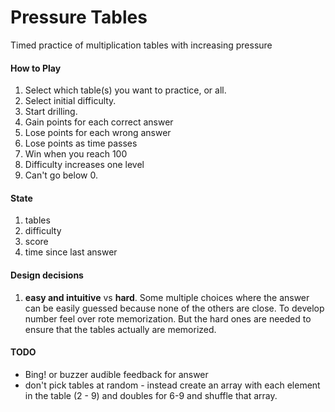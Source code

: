 # Pressure Tables

Timed practice of multiplication tables with increasing pressure

#### How to Play

1. Select which table(s) you want to practice, or all.
2. Select initial difficulty.
3. Start drilling.
4. Gain points for each correct answer
5. Lose points for each wrong answer
6. Lose points as time passes
7. Win when you reach 100
8. Difficulty increases one level
9. Can't go below 0.

#### State

1. tables
2. difficulty
3. score
4. time since last answer

#### Design decisions

1. **easy and intuitive** vs **hard**. Some multiple choices where the answer
can be easily guessed because none of the others are close. To develop number feel over
rote memorization. But the hard ones are needed to ensure that the tables actually are memorized.

#### TODO

* Bing! or buzzer audible feedback for answer
* don't pick tables at random - instead create an array with each element in the table
(2 - 9) and doubles for 6-9 and shuffle that array.

